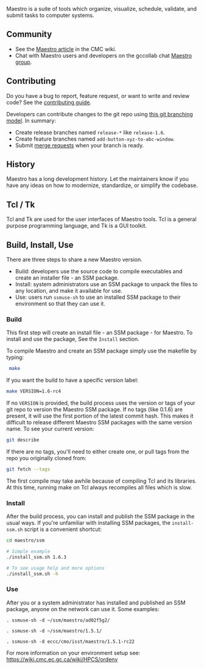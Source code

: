 Maestro is a suite of tools which organize, visualize, schedule, validate, and submit tasks to computer systems. 

## Community

* See the [Maestro article](https://wiki.cmc.ec.gc.ca/wiki/Maestro) in the CMC wiki.
* Chat with Maestro users and developers on the gccollab chat [Maestro group](https://message.gccollab.ca/channel/maestro).

## Contributing

Do you have a bug to report, feature request, or want to write and review code? See the [contributing guide](CONTRIBUTING.md).

Developers can contribute changes to the git repo using [this git branching model](https://nvie.com/posts/a-successful-git-branching-model/). In summary:

* Create release branches named `release-*` like `release-1.6`.
* Create feature branches named `add-button-xyz-to-abc-window`.
* Submit [merge requests](https://www.youtube.com/watch?v=0AT7JxqoIps&list=PLRf-PfhVvwFA7tGxwEgxgnJIY7aVevqqo&index=5) when your branch is ready.

## History

Maestro has a long development history. Let the maintainers know if you have any ideas on how to modernize, standardize, or simplify the codebase.

## Tcl / Tk

Tcl and Tk are used for the user interfaces of Maestro tools. Tcl is a general purpose programming language, and Tk is a GUI toolkit.

## Build, Install, Use

There are three steps to share a new Maestro version.

* Build: developers use the source code to compile executables and create an installer file - an SSM package.
* Install: system administrators use an SSM package to unpack the files to any location, and make it available for use.
* Use: users run `ssmuse-sh` to use an installed SSM package to their environment so that they can use it.

### Build

This first step will create an install file - an SSM package - for Maestro. To install and use the package, See the `Install` section.

To compile Maestro and create an SSM package simply use the makefile by typing:

```bash
 make
```

If you want the build to have a specific version label:

```bash
make VERSION=1.6-rc4
```

If no `VERSION` is provided, the build process uses the version or tags of your git repo to version the Maestro SSM package. If no tags (like 0.1.6) are present, it will use the first portion of the latest commit hash. This makes it difficult to release different Maestro SSM packages with the same version name. To see your current version:

```bash
git describe
```

If there are no tags, you'll need to either create one, or pull tags from the repo you originally cloned from:

```bash
git fetch --tags
```

The first compile may take awhile because of compiling Tcl and its libraries. At this time, running make on Tcl always recompiles all files which is slow.

### Install

After the build process, you can install and publish the SSM package in the usual ways. If you're unfamiliar with installing SSM packages, the `install-ssm.sh` script is a convenient shortcut:

```bash
cd maestro/ssm

# Simple example
./install_ssm.sh 1.6.3

# To see usage help and more options
./install_ssm.sh -h
```

### Use

After you or a system administrator has installed and published an SSM package, anyone on the network can use it. Some examples:

```
. ssmuse-sh -d ~/ssm/maestro/ad02f5g2/

. ssmuse-sh -d ~/ssm/maestro/1.5.1/

. ssmuse-sh -d eccc/cmo/isst/maestro/1.5.1-rc22
```

For more information on your environment setup see: https://wiki.cmc.ec.gc.ca/wiki/HPCS/ordenv
